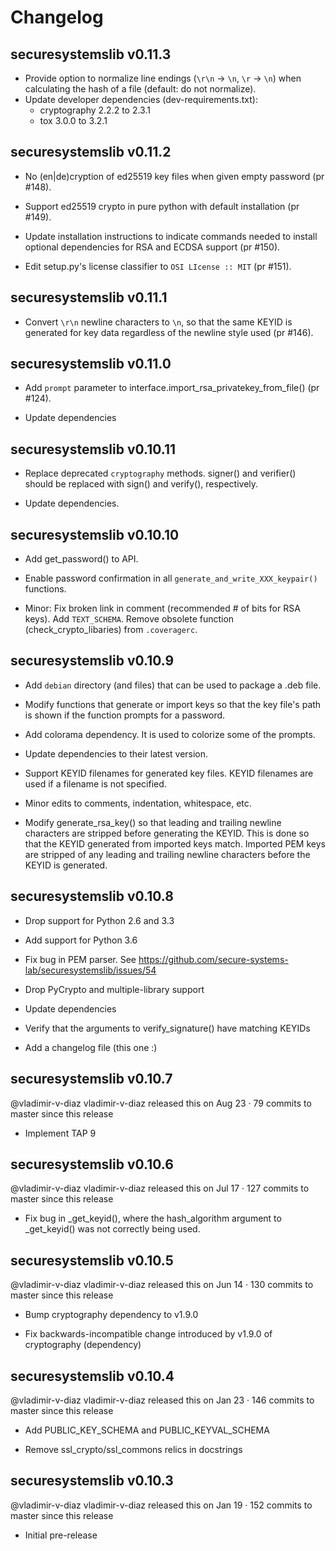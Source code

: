 # Changelog

## securesystemslib v0.11.3

* Provide option to normalize line endings (`\r\n` -> `\n`, `\r` -> `\n`) when
calculating the hash of a file (default: do not normalize).
* Update developer dependencies (dev-requirements.txt):
  * cryptography 2.2.2 to 2.3.1
  * tox 3.0.0 to 3.2.1

## securesystemslib v0.11.2

* No (en|de)cryption of ed25519 key files when given empty password (pr #148).

* Support ed25519 crypto in pure python with default installation (pr #149).

* Update installation instructions to indicate commands needed to install
  optional dependencies for RSA and ECDSA support (pr #150).

* Edit setup.py's license classifier to `OSI LIcense :: MIT` (pr #151).

## securesystemslib v0.11.1

* Convert `\r\n` newline characters to `\n`, so that the same KEYID is
  generated for key data regardless of the newline style used (pr #146).

## securesystemslib v0.11.0

* Add `prompt` parameter to interface.import_rsa_privatekey_from_file() (pr #124).

* Update dependencies

## securesystemslib v0.10.11

* Replace deprecated `cryptography` methods.  signer() and verifier()
  should be replaced with sign() and verify(), respectively.

* Update dependencies.

## securesystemslib v0.10.10

* Add get_password() to API.

* Enable password confirmation in all `generate_and_write_XXX_keypair()`
  functions.

* Minor:
  Fix broken link in comment (recommended # of bits for RSA keys).
  Add `TEXT_SCHEMA`.
  Remove obsolete function (check_crypto_libaries) from `.coveragerc`.

## securesystemslib v0.10.9

* Add `debian` directory (and files) that can be used to package a .deb file.

* Modify functions that generate or import keys so that the key file's path is
  shown if the function prompts for a password.

* Add colorama dependency.  It is used to colorize some of the prompts.

* Update dependencies to their latest version.

* Support KEYID filenames for generated key files.  KEYID filenames are used
  if a filename is not specified.

* Minor edits to comments, indentation, whitespace, etc.

* Modify generate_rsa_key() so that leading and trailing newline characters
  are stripped before generating the KEYID.  This is done so that the
  KEYID generated from imported keys match. Imported PEM keys are
  stripped of any leading and trailing newline characters before the KEYID is
  generated.

## securesystemslib v0.10.8

* Drop support for Python 2.6 and 3.3

* Add support for Python 3.6

* Fix bug in PEM parser. See https://github.com/secure-systems-lab/securesystemslib/issues/54

* Drop PyCrypto and multiple-library support

* Update dependencies

* Verify that the arguments to verify_signature() have matching KEYIDs

* Add a changelog file (this one :)

## securesystemslib v0.10.7
@vladimir-v-diaz vladimir-v-diaz released this on Aug 23 · 79 commits to master since this release

* Implement TAP 9

## securesystemslib v0.10.6
@vladimir-v-diaz vladimir-v-diaz released this on Jul 17 · 127 commits to master since this release

* Fix bug in _get_keyid(), where the hash_algorithm argument to _get_keyid()
was not correctly being used.

## securesystemslib v0.10.5
@vladimir-v-diaz vladimir-v-diaz released this on Jun 14 · 130 commits to master since this release

* Bump cryptography dependency to v1.9.0

* Fix backwards-incompatible change introduced by v1.9.0 of cryptography
(dependency)

## securesystemslib v0.10.4
@vladimir-v-diaz vladimir-v-diaz released this on Jan 23 · 146 commits to master since this release

* Add PUBLIC_KEY_SCHEMA and PUBLIC_KEYVAL_SCHEMA

* Remove ssl_crypto/ssl_commons relics in docstrings

## securesystemslib v0.10.3
@vladimir-v-diaz vladimir-v-diaz released this on Jan 19 · 152 commits to master since this release

* Initial pre-release

